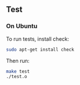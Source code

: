 ## Test

### On Ubuntu

To run tests, install check:

``` bash
sudo apt-get install check
```

Then run:

``` bash
make test
./test.o
```
